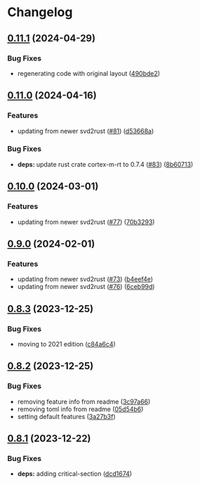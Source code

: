 # Changelog

## [0.11.1](https://github.com/xmc-rs/xmc4100/compare/v0.11.0...v0.11.1) (2024-04-29)


### Bug Fixes

* regenerating code with original layout ([490bde2](https://github.com/xmc-rs/xmc4100/commit/490bde2d0204cca31d3c1448880cf0c72bfda3a8))

## [0.11.0](https://github.com/xmc-rs/xmc4100/compare/v0.10.0...v0.11.0) (2024-04-16)


### Features

* updating from newer svd2rust ([#81](https://github.com/xmc-rs/xmc4100/issues/81)) ([d53668a](https://github.com/xmc-rs/xmc4100/commit/d53668a5ac651fb8a2fdf7876c2c07f65efb0554))


### Bug Fixes

* **deps:** update rust crate cortex-m-rt to 0.7.4 ([#83](https://github.com/xmc-rs/xmc4100/issues/83)) ([8b60713](https://github.com/xmc-rs/xmc4100/commit/8b60713165d0919517c30702574213bdfdca4cad))

## [0.10.0](https://github.com/xmc-rs/xmc4100/compare/v0.9.0...v0.10.0) (2024-03-01)


### Features

* updating from newer svd2rust ([#77](https://github.com/xmc-rs/xmc4100/issues/77)) ([70b3293](https://github.com/xmc-rs/xmc4100/commit/70b32937e33bae92f442fe7fd34c028f2dd4ac4e))

## [0.9.0](https://github.com/xmc-rs/xmc4100/compare/v0.8.3...v0.9.0) (2024-02-01)


### Features

* updating from newer svd2rust ([#73](https://github.com/xmc-rs/xmc4100/issues/73)) ([b4eef4e](https://github.com/xmc-rs/xmc4100/commit/b4eef4e49e73b1c05764353d51d8aa1536b80c59))
* updating from newer svd2rust ([#76](https://github.com/xmc-rs/xmc4100/issues/76)) ([6ceb99d](https://github.com/xmc-rs/xmc4100/commit/6ceb99d9b7022e692d8d86d1d4bdf18035461f2d))

## [0.8.3](https://github.com/xmc-rs/xmc4100/compare/v0.8.2...v0.8.3) (2023-12-25)


### Bug Fixes

* moving to 2021 edition ([c84a6c4](https://github.com/xmc-rs/xmc4100/commit/c84a6c4573533703c4aed3111ef73f87be5bfc45))

## [0.8.2](https://github.com/xmc-rs/xmc4100/compare/v0.8.1...v0.8.2) (2023-12-25)


### Bug Fixes

* removing feature info from readme ([3c97a66](https://github.com/xmc-rs/xmc4100/commit/3c97a6698bb03a75bfb96d6f46be2d2c6dc665e0))
* removing toml info from readme ([05d54b6](https://github.com/xmc-rs/xmc4100/commit/05d54b69633b9cd3e26588c7fc6eb25017cfcab1))
* setting default features ([3a27b3f](https://github.com/xmc-rs/xmc4100/commit/3a27b3f31d8673be91b50b812b4231f29594c112))

## [0.8.1](https://github.com/xmc-rs/xmc4100/compare/v0.8.0...v0.8.1) (2023-12-22)


### Bug Fixes

* **deps:** adding critical-section ([dcd1674](https://github.com/xmc-rs/xmc4100/commit/dcd1674078f9950f2d81af08221e05874dc332fd))
